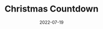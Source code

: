 ---
title: Christmas Countdown
id: christmas-countdown
live: https://christmascountdown.zacharyc.site
source: https://codepen.io/ZacharyCrespin/pen/vYRORdP
tech:
  - JavaScript
date: 2022-07-19
---